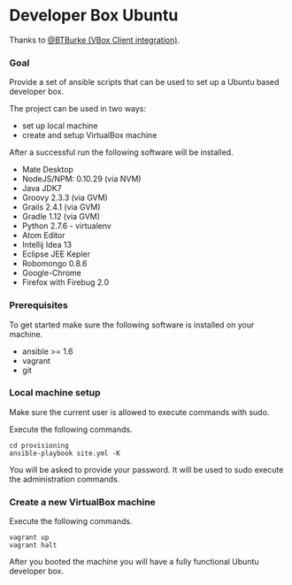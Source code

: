 Developer Box Ubuntu
====================

Thanks to [@BTBurke (VBox Client integration)](https://github.com/BTBurke/skeleton-vagrant-ansible).

### Goal

Provide a set of ansible scripts that can be used to set up a Ubuntu
based developer box.

The project can be used in two ways:

- set up local machine
- create and setup VirtualBox machine

After a successful run the following software will be installed.

- Mate Desktop
- NodeJS/NPM: 0.10.29 (via NVM)
- Java JDK7
- Groovy 2.3.3 (via GVM)
- Grails 2.4.1  (via GVM)
- Gradle 1.12 (via GVM)
- Python 2.7.6 - virtualenv
- Atom Editor
- Intellij Idea 13
- Eclipse JEE Kepler
- Robomongo 0.8.6
- Google-Chrome
- Firefox with Firebug 2.0

### Prerequisites

To get started make sure the following software is installed on your
machine.

- ansible >= 1.6
- vagrant
- git

### Local machine setup

Make sure the current user is allowed to execute commands with sudo.

Execute the following commands.

    cd provisioning
    ansible-playbook site.yml -K

You will be asked to provide your password. It will be used to sudo
execute the administration commands.

### Create a new VirtualBox machine

Execute the following commands.

    vagrant up
    vagrant halt

After you booted the machine you will have a fully functional Ubuntu
developer box.

